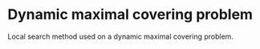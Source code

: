 # Dynamic maximal covering problem

Local search method used on a dynamic maximal covering problem.
